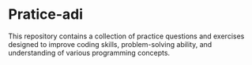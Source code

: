 # Pratice-adi
This repository contains a collection of practice questions and exercises designed to improve coding skills, problem-solving ability, and understanding of various programming concepts.
